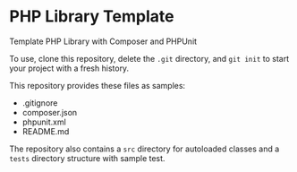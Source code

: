 PHP Library Template
====================

Template PHP Library with Composer and PHPUnit

To use, clone this repository, delete the ``.git`` directory, and ``git init`` to start your project with a fresh history.

This repository provides these files as samples:
- .gitignore
- composer.json 
- phpunit.xml
- README.md

The repository also contains a ``src`` directory for autoloaded classes and a ``tests`` directory structure with sample test.
